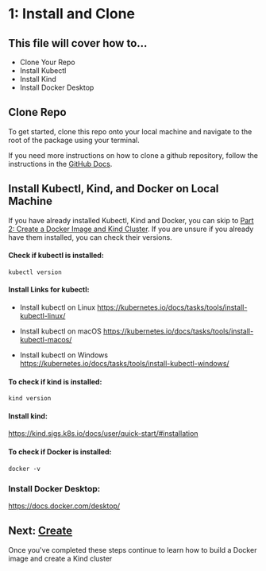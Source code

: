 # 1: Install and Clone
## This file will cover how to...
- Clone Your Repo
- Install Kubectl
- Install Kind
- Install Docker Desktop

## Clone Repo
To get started, clone this repo onto your local machine and navigate to the root of the package using your terminal.

If you need more instructions on how to clone a github repository, follow the instructions in the [GitHub Docs](https://docs.github.com/en/repositories/creating-and-managing-repositories/cloning-a-repository).

## Install Kubectl, Kind, and Docker on Local Machine
If you have already installed Kubectl, Kind and Docker, you can skip to [Part 2: Create a Docker Image and Kind Cluster](./Step2_Create.md). If you are unsure if you already have them installed, you can check their versions.

#### Check if kubectl is installed:
```
kubectl version
```
#### Install Links for kubectl:
- Install kubectl on Linux
https://kubernetes.io/docs/tasks/tools/install-kubectl-linux/

- Install kubectl on macOS
https://kubernetes.io/docs/tasks/tools/install-kubectl-macos/

- Install kubectl on Windows
https://kubernetes.io/docs/tasks/tools/install-kubectl-windows/


#### To check if kind is installed:
```
kind version
```

#### Install kind:
https://kind.sigs.k8s.io/docs/user/quick-start/#installation

#### To check if Docker is installed:
```
docker -v
```

### Install Docker Desktop:
https://docs.docker.com/desktop/

## Next: [Create](./Step2_Create.md)
Once you've completed these steps
continue to learn how to build a Docker image and create a Kind cluster